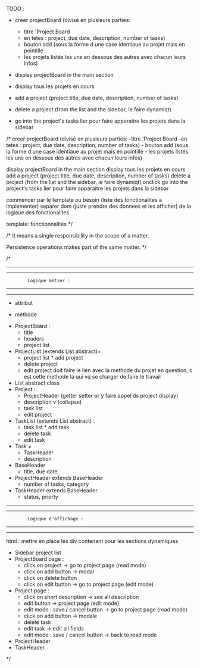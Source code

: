 TODO :


- creer projectBoard (divisé en plusieurs parties: 
     - titre 'Project Board
     - en tetes : project, due date, description, number of tasks)
     - bouton add (sous la forme d une case identiaue au projet mais en pointillé
     - les projets listés les uns en dessous des autres avec chacun leurs infos)


 - display projectBoard in the main section
 - display tous les projets en cours
 - add a project  (project title, due date, description, number of tasks)
 - delete a project (from the list and the sidebar, le faire dynamiqt)
 - go into the project's tasks
lier pour faire apparaitre les projets dans la sidebar

/*
creer projectBoard (divisé en plusieurs parties: 
     -titre 'Project Board
     -en tetes : project, due date, description, number of tasks)
     - bouton add (sous la forme d une case identiaue au projet mais en pointillé
    - les projets listés les uns en dessous des autres avec chacun leurs infos)

display projectBoard in the main section
display tous les projets en cours
add a project  (project title, due date, description, number of tasks)
delete a project (from the list and the sidebar, le faire dynamiqt)
onclick go into the project's tasks
lier pour faire apparaitre les projets dans la sidebar

commencer par le template ou besoin (liste des fonctionalites a implementer)
separer dom (juste prendre des donnees et les afficher) de la logiaue des fonctionalites

template: 
fonctionnalités
*/

/* It means a single responsibility in the scope of a matter.

Persistence operations makes part of the same matter.  */

/*
***************************************
***************************************
            Logique métier :
***************************************
***************************************
- attribut
* méthode 

- ProjectBoard :
    - title
    - headers
    - project list
- ProjectList (extends List abstract)=
    - project list
    * add project
    * delete project
    * edit project   doit faire le lien avec la methode du projet en question, c est cette methode la qui vq se charger de faire le travail
- List abstract class
- Project :
     - ProjectHeader  (getter setter pr y faire appel ds project display)
     - description v (collapse)
     - task list
    * edit project
- TaskList (extends List abstract) :
    - task list
    * add task
    * delete task
    * edit task
- Task =
    - TaskHeader
    - description
- BaseHeader 
    - title, due date
- ProjectHeader extends BaseHeader
    - number of tasks, category
- TaskHeader extends BaseHeader
    - status, priorty

***************************************
***************************************
            Logique d'affichage :
***************************************
***************************************
html : mettre en place les div contenant pour les sections dynamiques
- Sidebar project list
- ProjectBoard page :
    - click on project -> go to project page (read mode)
    - click on add button -> modal
    - click on delete button 
    - click on edit button -> go to project page (edit mode)
- Project page :
    - click on short description -> see all description
    - edit button -> project page (edit mode)
    - edit mode : save / cancel button -> go to project page (read mode)
    - click on add button -> modale
    - delete task
    - edit task -> edit all fields 
    - edit mode : save / cancel button -> back to read mode
- ProjectHeader 
- TaskHeader

*/



